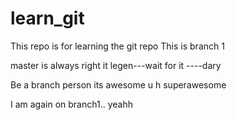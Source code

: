 # learn_git
This repo is for learning the git repo
This is branch 1

master is always right
it legen---wait for it ----dary	


Be a branch  person its awesome
u h superawesome

I am again on branch1.. yeahh